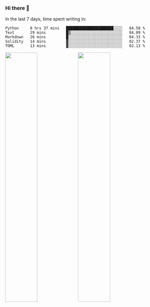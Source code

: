 ### Hi there 👋

In the last 7 days, time spent writing in:

<!--START_SECTION:waka-->
```text
Python     8 hrs 37 mins   █████████████████████░░░░   84.58 % 
Text       29 mins         █▒░░░░░░░░░░░░░░░░░░░░░░░   04.89 % 
Markdown   26 mins         █░░░░░░░░░░░░░░░░░░░░░░░░   04.33 % 
Solidity   14 mins         ▓░░░░░░░░░░░░░░░░░░░░░░░░   02.37 % 
TOML       13 mins         ▓░░░░░░░░░░░░░░░░░░░░░░░░   02.13 % 
```
<!--END_SECTION:waka-->

<img src="https://wakatime.com/share/@jimtje/5d0c92de-08f8-4a72-8f2f-6a9693d1e318.svg" width=45% height=45%> <img src="https://wakatime.com/share/@jimtje/501498ae-bda5-4da7-a89d-b40bcdd5556d.svg" width=45% height=45%>
